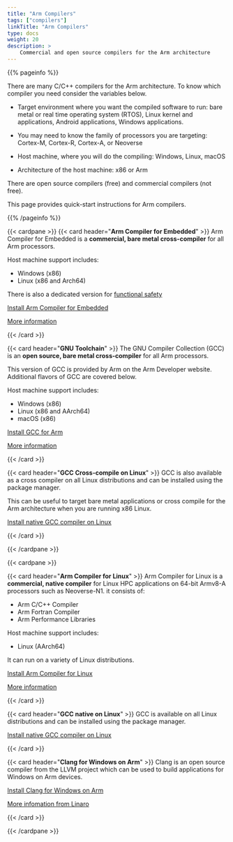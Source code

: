 ```yaml
---
title: "Arm Compilers"
tags: ["compilers"]
linkTitle: "Arm Compilers"
type: docs
weight: 20
description: >
    Commercial and open source compilers for the Arm architecture
---
```


{{% pageinfo %}}

There are many C/C++ compilers for the Arm architecture. To know which compiler you need consider the variables below.

- Target environment where you want the compiled software to run: bare metal or real time operating system (RTOS), Linux kernel and applications, Android applications, Windows applications.

- You may need to know the family of processors you are targeting: Cortex-M, Cortex-R, Cortex-A, or Neoverse

- Host machine, where you will do the compiling: Windows, Linux, macOS

- Architecture of the host machine: x86 or Arm

There are open source compilers (free) and commercial compilers (not free).

This page provides quick-start instructions for Arm compilers.

{{% /pageinfo %}}


{{< cardpane >}}
{{< card header="**Arm Compiler for Embedded**" >}}
Arm Compiler for Embedded is a **commercial, bare metal cross-compiler** for all Arm processors. 

Host machine support includes:
- Windows (x86) 
- Linux (x86 and Arch64)

There is also a dedicated version for [functional safety](https://developer.arm.com/Tools%20and%20Software/Arm%20Compiler%20for%20Embedded%20FuSa)

[Install Arm Compiler for Embedded](install_armclang/)

[More information](https://developer.arm.com/Tools%20and%20Software/Arm%20Compiler%20for%20Embedded)

{{< /card >}}

{{< card header="**GNU Toolchain**" >}}
The GNU Compiler Collection (GCC) is an **open source, bare metal cross-compiler** for all Arm processors.

This version of GCC is provided by Arm on the Arm Developer website. Additional flavors of GCC are covered below.

Host machine support includes:
- Windows (x86) 
- Linux (x86 and AArch64)
- macOS (x86)

[Install GCC for Arm](install_gcc/)

[More information](https://developer.arm.com/Tools%20and%20Software/GNU%20Toolchain)

{{< /card >}}

{{< card header="**GCC Cross-compile on Linux**" >}}
GCC is also available as a cross compiler on all Linux distributions and can be installed using the package manager.

This can be useful to target bare metal applications or cross compile for the Arm architecture when you are running x86 Linux.

[Install native GCC compiler on Linux](install_xgcc/)

{{< /card >}}

{{< /cardpane >}}

{{< cardpane >}}

{{< card header="**Arm Compiler for Linux**" >}}
Arm Compiler for Linux is a **commercial, native compiler** for Linux HPC applications on 64-bit Armv8-A processors such as Neoverse-N1. it consists of:
- Arm C/C++ Compiler
- Arm Fortran Compiler
- Arm Performance Libraries

Host machine support includes:
- Linux (AArch64)

It can run on a variety of Linux distributions.

[Install Arm Compiler for Linux](install_acfl/)

[More information](https://developer.arm.com/Tools%20and%20Software/Arm%20Compiler%20for%20Linux)

{{< /card >}}

{{< card header="**GCC native on Linux**" >}}
GCC is available on all Linux distributions and can be installed using the package manager. 

[Install native GCC compiler on Linux](install_ngcc/)

{{< /card >}}

{{< card header="**Clang for Windows on Arm**" >}}
Clang is an open source compiler from the LLVM project which can be used to build applications for Windows on Arm devices. 

[Install Clang for Windows on Arm](/w-on-a/clang/)

[More infomation from Linaro](https://www.linaro.org/blog/how-to-set-up-windows-on-arm-for-llvm-development/)

{{< /card >}}

{{< /cardpane >}}

